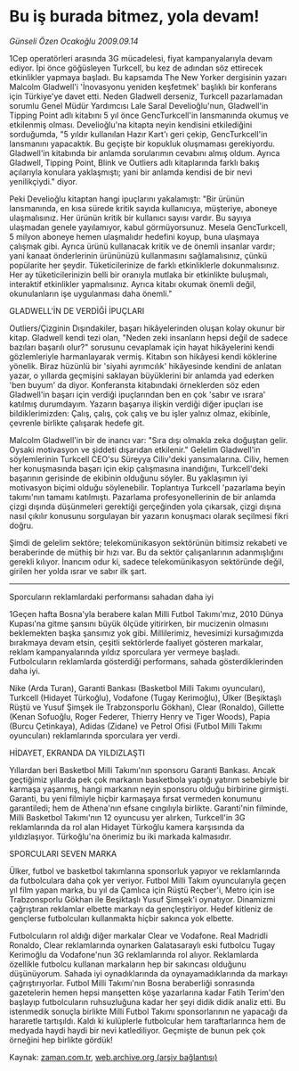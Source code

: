 # Bu iş burada bitmez, yola devam!

*Günseli Özen Ocakoğlu 2009.09.14*

<tr><td class="metin" colspan="2" style="padding-top: 20px; padding-left: 5px; "></td></tr><tr><td class="metin" colspan="2" style="padding-top: 20px; padding-left: 5px; "><p>1Cep operatörleri arasında 3G mücadelesi, fiyat kampanyalarıyla devam ediyor. İpi önce göğüsleyen Turkcell, bu kez de adından söz ettirecek etkinlikler yapmaya başladı. Bu kapsamda The New Yorker dergisinin yazarı Malcolm Gladwell'i 'İnovasyonu yeniden keşfetmek' başlıklı bir konferans için Türkiye'ye davet etti. Neden Gladwell derseniz, Turkcell pazarlamadan sorumlu Genel Müdür Yardımcısı Lale Saral Develioğlu'nun, Gladwell'in Tipping Point adlı kitabını 5 yıl önce GencTurkcell'in lansmanında okumuş ve etkilenmiş olması. Develioğlu'na kitapta neyin kendisini etkilediğini sorduğumda, "5 yıldır kullanılan Hazır Kart'ı geri çekip, GencTurkcell'in lansmanını yapacaktık. Bu geçişte bir kopukluk oluşmaması gerekiyordu. Gladwell'in kitabında bir anlamda sorularımın cevabını almış oldum. Ayrıca Gladwell, Tipping Point, Blink ve Outliers adlı kitaplarında farklı bakış açılarıyla konulara yaklaşmıştı; yani bir anlamda kendisi de bir nevi yenilikçiydi." diyor.
<p> Peki Develioğlu kitaptan hangi ipuçlarını yakalamıştı: "Bir ürünün lansmanında, en kısa sürede kritik sayıda kullanıcıya, müşteriye, aboneye ulaşmalısınız. Her ürünün kritik bir kullanıcı sayısı vardır. Bu sayıya ulaşmadan genele yayılamıyor, kabul görmüyorsunuz. Mesela GencTurkcell, 5 milyon aboneye hemen ulaşmalıdır hedefini koyup, buna ulaşmaya çalışmak gibi. Ayrıca ürünü kullanacak kritik ve de önemli insanlar vardır; yani kanaat önderlerinin ürününüzü kullanmasını sağlamalısınız, çünkü popülarite her şeydir. Tüketicilerinize de farklı etkinliklerle dokunmalısınız. Her ay tüketicilerinizin belli bir oranıyla mutlaka bir etkinlikte buluşmalı, interaktif etkinlikler yapmalısınız. Ayrıca kitabı okumak önemli değil, okunulanların işe uygulanması daha önemli."
<p>GLADWELL'İN DE VERDİĞİ İPUÇLARI
<p>Outliers/Çizginin Dışındakiler, başarı hikâyelerinden oluşan kolay okunur bir kitap. Gladwell kendi tezi olan, "Neden zeki insanların hepsi değil de sadece bazıları başarılı olur?" sorusunu cevaplamak için hayat hikâyelerini kendi gözlemleriyle harmanlayarak vermiş. Kitabın son hikâyesi kendi köklerine yönelik. Biraz hüzünlü bir 'siyahi ayrımcılık' hikâyesinde kendini de anlatan yazar, o yıllarda geçmişini saklayan büyüklerini bir anlamda yad ederken 'ben buyum' da diyor. Konferansta kitabındaki örneklerden söz eden Gladwell'in başarı için verdiği ipuçlarından ben en çok 'sabır ve ısrara' katılmış durumdayım. Yazarın başarıya ilişkin verdiği diğer ipuçları ise bildiklerimizden: Çalış, çalış, çok çalış ve bu işler yalnız olmaz, ekibinle, çevrenle birlikte çalışarak hedefe git. 
<p> Malcolm Gladwell'in bir de inancı var: "Sıra dışı olmakla zeka doğuştan gelir. Oysaki motivasyon ve şiddeti dışarıdan etkilenir." Gelelim Gladwell'in söylemlerinin Turkcell CEO'su Süreyya Ciliv'deki yansımalarına. Ciliv, hemen her konuşmasında başarı için ekip çalışmasına inandığını, Turkcell'deki başarının gerisinde de ekibinin olduğunu söyler. Bu yaklaşımın iyi motivasyon biçimi olduğu söylenebilir. Toplantıya Turkcell 'pazarlama beyin takımı'nın tamamı katılmıştı. Pazarlama profesyonellerinin de bir anlamda çizgi dışında düşünmeleri gerektiği gerçeğinden yola çıkarsak, çizgi dışına nasıl çıkılır konusunu sorgulayan bir yazarın konuşmacı olarak seçilmesi fikri doğru.
<p> Şimdi de gelelim sektöre; telekomünikasyon sektörünün bitimsiz rekabeti ve beraberinde de müthiş bir hızı var. Bu da sektör çalışanlarının adanmışlığını gerekli kılıyor. İnancım odur ki, sadece telekomünikasyon sektöründe değil, girilen her yolda ısrar ve sabır ilk şart.
<p><hr/>
<p>Sporcuların reklamlardaki performansı sahadan daha iyi
<p>1Geçen hafta Bosna'yla berabere kalan Milli Futbol Takımı'mız, 2010 Dünya Kupası'na gitme şansını büyük ölçüde yitirirken, bir mucizenin olmasını beklemekten başka şansımız yok gibi. Millilerimiz, hevesimizi kursağımızda bırakmaya devam etsin, çeşitli sektörlerde faaliyet gösteren markalar, reklam kampanyalarında yıldız sporculara yer vermeye başladı. Futbolcuların reklamlarda gösterdiği performans, sahada gösterdiklerinden daha iyi.
<p> Nike (Arda Turan), Garanti Bankası (Basketbol Milli Takımı oyuncuları), Turkcell (Hidayet Türkoğlu), Vodafone (Tugay Kerimoğlu), Ülker (Beşiktaşlı Rüştü ve Yusuf Şimşek ile Trabzonsporlu Gökhan), Clear (Ronaldo), Gillette (Kenan Sofuoğlu, Roger Federer, Thierry Henry ve Tiger Woods), Papia (Burcu Çetinkaya), Adidas (Zidane) ve Petrol Ofisi (Futbol Milli Takımı oyuncuları) reklamlarında sporculara yer verdi.
<p>HİDAYET, EKRANDA DA YILDIZLAŞTI 
<p>Yıllardan beri Basketbol Milli Takımı'nın sponsoru Garanti Bankası. Ancak geçtiğimiz yıllarda pek çok markanın basketbola yaptığı yatırım sebebiyle bir karmaşa yaşanmış, hangi markanın neyin sponsoru olduğu birbirine girmişti. Garanti, bu yeni filmiyle hiçbir karmaşaya fırsat vermeden konumunu garantiledi; hem de Athena'nın efsane cıngılıyla birlikte. Garanti'nin filminde, Milli Basketbol Takımı'nın 12 oyuncusu yer alırken, Turkcell'in 3G reklamlarında da rol alan Hidayet Türkoğlu kamera karşısında da yıldızlaşıyor. Türkoğlu'na önerimiz bu iki markada kalmasıdır. 
<p>SPORCULARI SEVEN MARKA
<p>Ülker, futbol ve basketbol takımlarına sponsorluk yapıyor ve reklamlarında da futbolculara daha çok yer veriyor. Futbol Milli Takım oyuncularıyla geçen yıl film yapan marka, bu yıl da Çamlıca için Rüştü Reçber'i, Metro için ise Trabzonsporlu Gökhan ile Beşiktaşlı Yusuf Şimşek'i oynatıyor. Dinamizmi çağrıştıran reklamlar elbette markayı da gençleştiriyor. Hedef kitleniz de gençlerse futbolcuları kullanmakta hiçbir sakınca yok elbette. 
<p> Futbolcuların rol aldığı diğer markalar Clear ve Vodafone. Real Madridli Ronaldo, Clear reklamlarında oynarken Galatasaraylı eski futbolcu Tugay Kerimoğlu da Vodafone'nun 3G reklamlarında rol alıyor. Reklamlarda özellikle futbolcu kullanan markaların hep bir sakıncası olduğunu düşünüyorum. Sahada iyi oynadıklarında da oynayamadıklarında da markayı çağrıştırıyorlar. Futbol Milli Takımı'nın Bosna beraberliği sonrasında gazetelerin hemen hepsi manşetten köşe yazarlarına kadar Fatih Terim'den başlayıp futbolcuların ruhsuzluğuna kadar her şeyi didik didik analiz etti. Bu istenmedik sonuçla birlikte Milli Futbol Takımı sponsorlarının ne yapacağı da hararetle tartışıldı. Kaldı ki kulüplerle futbolcular hem taraftarlarınca hem de medyada haydi haydi bir nevi katlediliyor. Geçmişte de bunun pek çok örneğini hep birlikte gördük!<br/></p></p></p></p></p></p></p></p></p></p></p></p></p></p></p></td></tr>

Kaynak: [zaman.com.tr](http://zaman.com.tr/yazar.do?yazino=892045), [web.archive.org (arşiv bağlantısı)](http://web.archive.org/web/20091201070149/http://www.zaman.com.tr:80/yazar.do?yazino=892045)
